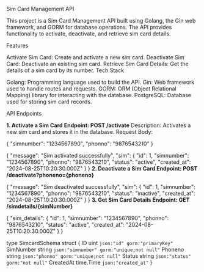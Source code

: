 Sim Card Management API

This project is a Sim Card Management API built using Golang, the Gin web framework, and GORM for database operations. The API provides functionality to activate, deactivate, and retrieve sim card details.

Features

Activate Sim Card: Create and activate a new sim card.
Deactivate Sim Card: Deactivate an existing sim card.
Retrieve Sim Card Details: Get the details of a sim card by its number.
Tech Stack

Golang: Programming language used to build the API.
Gin: Web framework used to handle routes and requests.
GORM: ORM (Object Relational Mapping) library for interacting with the database.
PostgreSQL: Database used for storing sim card records.








API Endpoints

**1. Activate a Sim Card**
**Endpoint: POST /activate**
Description: Activates a new sim card and stores it in the database.
Request Body:

{
  "simnumber": "1234567890",
  "phonno": "9876543210"
}


{
  "message": "Sim activated successfully",
  "sim": {
    "id": 1,
    "simnumber": "1234567890",
    "phonno": "9876543210",
    "status": "active",
    "created_at": "2024-08-25T10:20:30.000Z"
  }
}
**2. Deactivate a Sim Card
Endpoint: POST /deactivate?phoneno={phoneno}**

{
  "message": "Sim deactivated successfully",
  "sim": {
    "id": 1,
    "simnumber": "1234567890",
    "phonno": "9876543210",
    "status": "inactive",
    "created_at": "2024-08-25T10:20:30.000Z"
  }
}
**3. Get Sim Card Details
Endpoint: GET /simdetails/{simNumber}**

{
  "sim_details": {
    "id": 1,
    "simnumber": "1234567890",
    "phonno": "9876543210",
    "status": "active",
    "created_at": "2024-08-25T10:20:30.000Z"
  }
}

type SimcardSchema struct {
    ID        uint      `json:"id" gorm:"primaryKey"`
    SimNumber string    `json:"simnumber" gorm:"unique;not null"`
    Phoneno   string    `json:"phonno" gorm:"unique;not null"`
    Status    string    `json:"status" gorm:"not null"`
    CreatedAt time.Time `json:"created_at"`
}







